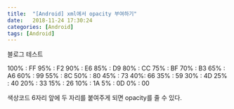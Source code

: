 ```yaml
---
title:  "[Android] xml에서 opacity 부여하기"
date:   2018-11-24 17:30:24
categories: [Android]
tags: [Android]
---
```

블로그
테스트

100% :  FF 
95% :  F2 
90% : E6 
85% : D9 
80% : CC 
75% : BF 
70% : B3 
65% : A6 
60% : 99 
55% : 8C 
50% : 80 
45% : 73 
40%: 66 
35% : 59 
30% : 4D 
25% : 40 
20% : 33 
15% : 26 
10% : 1A 
5% : 0D 
0% : 00 

색상코드 6자리 앞에 두 자리를 붙여주게 되면 opacity를 줄 수 있다. 
